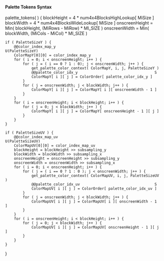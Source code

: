 #### Palette Tokens Syntax

<div class="syntax">
palette_tokens( ) {
    blockHeight = 4 * num4x4BlocksHighLookup[ MiSize ]
    blockWidth = 4 * num4x4BlocksWideLookup[ MiSize ]
    onscreenHeight = Min( blockHeight, (MiRows - MiRow) * MI_SIZE )
    onscreenWidth = Min( blockWidth, (MiCols - MiCol) * MI_SIZE )

    if ( PaletteSizeY ) {
        @@color_index_map_y                                             U(PaletteSizeY)
        ColorMapY[0][0] = color_index_map_y
        for ( i = 0; i < onscreenHeight; i++ ) {
            for ( j = ( i == 0 ? 1 : 0); j < onscreenWidth; j++ ) {
                get_palette_color_context( ColorMapY, i, j, PaletteSizeY )
                @@palette_color_idx_y                                   S
                ColorMapY[ i ][ j ] = ColorOrder[ palette_color_idx_y ]
            }
            for ( j = onscreenWidth; j < blockWidth; j++ ) {
                ColorMapY[ i ][ j ] = ColorMapY[ i ][ onscreenWidth - 1 ]
            }
        }
        for ( i = onscreenHeight; i < blockHeight; i++ ) {
            for ( j = 0; j < blockWidth; j++ ) {
                ColorMapY[ i ][ j ] = ColorMapY[ onscreenHeight - 1 ][ j ]
            }
        }
    }

    if ( PaletteSizeUV ) {
        @@color_index_map_uv                                            U(PaletteSizeUV)
        ColorMapUV[0][0] = color_index_map_uv
        blockHeight = blockHeight >> subsampling_y
        blockWidth = blockWidth >> subsampling_x
        onscreenHeight = onscreenHeight >> subsampling_y
        onscreenWidth = onscreenWidth >> subsampling_x
        for ( i = 0; i < onscreenHeight; i++ ) {
            for ( j = ( i == 0 ? 1 : 0 ); j < onscreenWidth; j++ ) {
                get_palette_color_context( ColorMapUV, i, j, PaletteSizeUV )
                @@palette_color_idx_uv                                  S
                ColorMapUV[ i ][ j ] = ColorOrder[ palette_color_idx_uv ]
            }
            for ( j = onscreenWidth; j < blockWidth; j++ ) {
                ColorMapUV[ i ][ j ] = ColorMapUV[ i ][ onscreenWidth - 1 ]
            }
        }
        for ( i = onscreenHeight; i < blockHeight; i++ ) {
            for ( j = 0; j < blockWidth; j++ ) {
                ColorMapUV[ i ][ j ] = ColorMapUV[ onscreenHeight - 1 ][ j ]
            }
        }
    }
}
</div>

